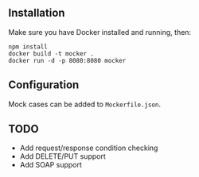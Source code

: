 ## Installation
Make sure you have Docker installed and running, then:
```shell
npm install
docker build -t mocker .
docker run -d -p 8080:8080 mocker
```
## Configuration
Mock cases can be added to `Mockerfile.json`. 

## TODO
* Add request/response condition checking
* Add DELETE/PUT support
* Add SOAP support
